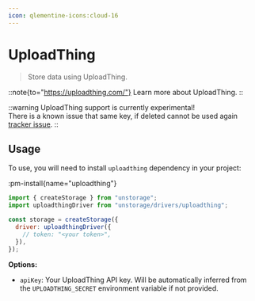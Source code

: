 ```yaml
---
icon: qlementine-icons:cloud-16
---
```


# UploadThing

> Store data using UploadThing.

::note{to="https://uploadthing.com/"}
Learn more about UploadThing.
::

::warning
UploadThing support is currently experimental!
<br>
There is a known issue that same key, if deleted cannot be used again [tracker issue](https://github.com/pingdotgg/uploadthing/issues/948).
::

## Usage

To use, you will need to install `uploadthing` dependency in your project:

:pm-install{name="uploadthing"}

```js
import { createStorage } from "unstorage";
import uploadthingDriver from "unstorage/drivers/uploadthing";

const storage = createStorage({
  driver: uploadthingDriver({
    // token: "<your token>",
  }),
});
```

**Options:**

- `apiKey`: Your UploadThing API key. Will be automatically inferred from the `UPLOADTHING_SECRET` environment variable if not provided.
